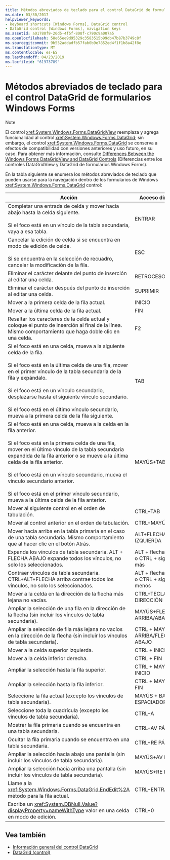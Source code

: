 ```yaml
---
title: Métodos abreviados de teclado para el control DataGrid de formularios Windows Forms
ms.date: 03/30/2017
helpviewer_keywords:
- keyboard shortcuts [Windows Forms], DataGrid control
- DataGrid control [Windows Forms], navigation keys
ms.assetid: a01780f9-20d5-4f5f-808f-c790c9a007a5
ms.openlocfilehash: 58e65ee9d95329c3583515b99db47b87b3749c8f
ms.sourcegitcommit: 9b552addadfb57fab0b9e7852ed4f1f1b8a42f8e
ms.translationtype: MT
ms.contentlocale: es-ES
ms.lasthandoff: 04/23/2019
ms.locfileid: "61973789"
---
```

# <a name="keyboard-shortcuts-for-the-windows-forms-datagrid-control"></a>Métodos abreviados de teclado para el control DataGrid de formularios Windows Forms
> [!NOTE]
>  El control <xref:System.Windows.Forms.DataGridView> reemplaza y agrega funcionalidad al control <xref:System.Windows.Forms.DataGrid>; sin embargo, el control <xref:System.Windows.Forms.DataGrid> se conserva a efectos de compatibilidad con versiones anteriores y uso futuro, en su caso. Para obtener más información, consulte [Differences Between the Windows Forms DataGridView and DataGrid Controls](differences-between-the-windows-forms-datagridview-and-datagrid-controls.md) (Diferencias entre los controles DataGridView y DataGrid de formularios Windows Forms).  
  
 En la tabla siguiente se enumera los métodos abreviados de teclado que pueden usarse para la navegación dentro de los formularios de Windows <xref:System.Windows.Forms.DataGrid> control:  
  
|Acción|Acceso directo|  
|------------|--------------|  
|Completar una entrada de celda y mover hacia abajo hasta la celda siguiente.<br /><br /> Si el foco está en un vínculo de la tabla secundaria, vaya a esa tabla.|ENTRAR|  
|Cancelar la edición de celda si se encuentra en modo de edición de celda.<br /><br /> Si se encuentra en la selección de recuadro, cancelar la modificación de la fila.|ESC|  
|Eliminar el carácter delante del punto de inserción al editar una celda.|RETROCESO|  
|Eliminar el carácter después del punto de inserción al editar una celda.|SUPRIMIR|  
|Mover a la primera celda de la fila actual.|INICIO|  
|Mover a la última celda de la fila actual.|FIN|  
|Resaltar los caracteres de la celda actual y coloque el punto de inserción al final de la línea. Mismo comportamiento que haga doble clic en una celda.|F2|  
|Si el foco está en una celda, mueva a la siguiente celda de la fila.<br /><br /> Si el foco está en la última celda de una fila, mover en el primer vínculo de la tabla secundaria de la fila y expándalo.<br /><br /> Si el foco está en un vínculo secundario, desplazarse hasta el siguiente vínculo secundario.<br /><br /> Si el foco está en el último vínculo secundario, mueva a la primera celda de la fila siguiente.|TAB|  
|Si el foco está en una celda, mueva a la celda en la fila anterior.<br /><br /> Si el foco está en la primera celda de una fila, mover en el último vínculo de la tabla secundaria expandida de la fila anterior o se mueve a la última celda de la fila anterior.<br /><br /> Si el foco está en un vínculo secundario, mueva el vínculo secundario anterior.<br /><br /> Si el foco está en el primer vínculo secundario, mueva a la última celda de la fila anterior.|MAYÚS+TAB|  
|Mover al siguiente control en el orden de tabulación.|CTRL+TAB|  
|Mover al control anterior en el orden de tabulación.|CTRL+MAYÚS+TAB|  
|Mover hacia arriba en la tabla primaria en el caso de una tabla secundaria. Mismo comportamiento que al hacer clic en el botón Atrás.|ALT+FLECHA IZQUIERDA|  
|Expanda los vínculos de tabla secundaria. ALT + FLECHA ABAJO expande todos los vínculos, no solo los seleccionados.|ALT + flecha abajo o CTRL + signo más|  
|Contraer vínculos de tabla secundaria. CTRL+ALT+FLECHA arriba contrae todos los vínculos, no solo los seleccionados.|ALT + flecha arriba o CTRL + signo menos|  
|Mover a la celda en la dirección de la flecha más lejana no vacías.|CTRL+TECLAS DE DIRECCIÓN|  
|Ampliar la selección de una fila en la dirección de la flecha (sin incluir los vínculos de tabla secundaria).|MAYÚS+FLECHA ARRIBA/ABAJO|  
|Ampliar la selección de fila más lejana no vacíos en la dirección de la flecha (sin incluir los vínculos de tabla secundaria).|CTRL + MAYÚS + ARRIBA/FLECHA ABAJO|  
|Mover a la celda superior izquierda.|CTRL + INICIO|  
|Mover a la celda inferior derecha.|CTRL + FIN|  
|Ampliar la selección hasta la fila superior.|CTRL + MAYÚS + INICIO|  
|Ampliar la selección hasta la fila inferior.|CTRL + MAYÚS + FIN|  
|Seleccione la fila actual (excepto los vínculos de tabla secundaria).|MAYÚS + BARRA ESPACIADORA|  
|Seleccione toda la cuadrícula (excepto los vínculos de tabla secundaria).|CTRL+A|  
|Mostrar la fila primaria cuando se encuentra en una tabla secundaria.|CTRL+AV PÁG|  
|Ocultar la fila primaria cuando se encuentra en una tabla secundaria.|CTRL+RE PÁG|  
|Ampliar la selección hacia abajo una pantalla (sin incluir los vínculos de tabla secundaria).|MAYÚS+AV PÁG|  
|Ampliar la selección hacia arriba una pantalla (sin incluir los vínculos de tabla secundaria).|MAYÚS+RE PÁG|  
|Llame a la <xref:System.Windows.Forms.DataGrid.EndEdit%2A> método para la fila actual.|CTRL+ENTRAR|  
|Escriba un <xref:System.DBNull.Value?displayProperty=nameWithType> valor en una celda en modo de edición.|CTRL+0|  
  
## <a name="see-also"></a>Vea también

- [Información general del control DataGrid](datagrid-control-overview-windows-forms.md)
- [DataGrid (control)](datagrid-control-windows-forms.md)
